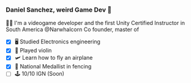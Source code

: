 ### Daniel Sanchez, weird Game Dev 👋
:man_technologist: I'm a videogame developer and the first Unity Certified Instructor in South America
@Narwhalcorn Co founder, master of 
- [x] 🖥 Studied Electronics engineering
- [x] 🎻 Played violin
- [x] 🛩 Learn how to fly an airplane
- [X] 🤺 National Medallist in fencing
- [ ] 🕹 10/10 IGN (Soon)

<!--
**danielsanchez93/danielsanchez93** is a ✨ _special_ ✨ repository because its `README.md` (this file) appears on your GitHub profile.

Here are some ideas to get you started:

- 🔭 I’m currently working on ...
- 🌱 I’m currently learning ...
- 👯 I’m looking to collaborate on ...
- 🤔 I’m looking for help with ...
- 💬 Ask me about ...
- 📫 How to reach me: ...
- ⚡ Fun fact: ...
-->
